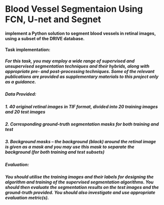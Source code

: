 # Blood Vessel Segmentaion Using FCN, U-net and Segnet
#### implement a Python solution to segment blood vessels in retinal images, using a subset of the DRIVE database.

#### Task implementation:
##### For this task, you may employ a wide range of supervised and unsupervised segmentation techniques and their hybrids, along with appropriate pre- and post-processing techniques. Some of the relevant publications are provided as supplementary materials to this project only as a guidance.

##### Data Provided:
##### 1. 40 original retinal images in TIF format, divided into 20 training images and 20 test images
##### 2. Corresponding ground-truth segmentation masks for both training and test
##### 3. Background masks – the background (black) around the retinal image is given as a mask and you may use this mask to separate the background (for both training and test subsets)

##### Evaluation:
##### You should utilise the training images and their labels for designing the algorithm and training of the supervised segmentation algorithms. You should then evaluate the segmentation results on the test images and the ground-truth provided. You should also investigate and use appropriate evaluation metric(s).
